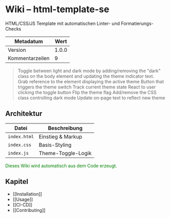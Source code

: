 # Wiki – html-template-se

HTML/CSS/JS Template mit automatischen Linter- und Formatierungs-Checks

| Metadatum       | Wert  |
| --------------- | ----- |
| Version         | 1.0.0 |
| Kommentarzeilen | 9     |

> Toggle between light and dark mode by adding/removing the "dark" class on
> the body element and updating the theme indicator text.
> Grab reference to the element displaying the active theme
> Button that triggers the theme switch
> Track current theme state
> React to user clicking the toggle button
> Flip the theme flag
> Add/remove the CSS class controlling dark mode
> Update on-page text to reflect new theme

## Architektur

| Datei        | Beschreibung       |
| ------------ | ------------------ |
| `index.html` | Einstieg & Markup  |
| `index.css`  | Basis-Styling      |
| `index.js`   | Theme-Toggle-Logik |

<span style="color:green">Dieses Wiki wird automatisch aus dem Code erzeugt.</span>

## Kapitel

- [[Installation]]
- [[Usage]]
- [[CI-CD]]
- [[Contributing]]

